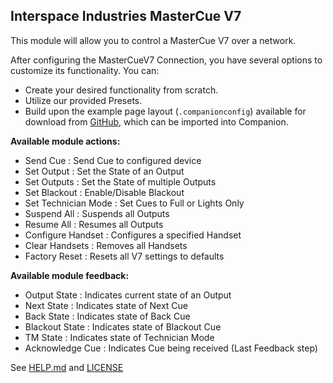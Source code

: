 ## Interspace Industries MasterCue V7

This module will allow you to control a MasterCue V7 over a network.

After configuring the MasterCueV7 Connection, you have several options to customize its functionality. You can:

- Create your desired functionality from scratch.
- Utilize our provided Presets.
- Build upon the example page layout (`.companionconfig`) available for download from [GitHub](https://github.com/bitfocus/companion-module-interspace-mastercuev7), which can be imported into Companion.

**Available module actions:**

- Send Cue : Send Cue to configured device
- Set Output : Set the State of an Output
- Set Outputs : Set the State of multiple Outputs
- Set Blackout : Enable/Disable Blackout
- Set Technician Mode : Set Cues to Full or Lights Only
- Suspend All : Suspends all Outputs
- Resume All : Resumes all Outputs
- Configure Handset : Configures a specified Handset
- Clear Handsets : Removes all Handsets
- Factory Reset : Resets all V7 settings to defaults

**Available module feedback:**

- Output State : Indicates current state of an Output
- Next State : Indicates state of Next Cue
- Back State : Indicates state of Back Cue
- Blackout State : Indicates state of Blackout Cue
- TM State : Indicates state of Technician Mode
- Acknowledge Cue : Indicates Cue being received (Last Feedback step)

See [HELP.md](./companion/HELP.md) and [LICENSE](./LICENSE)
